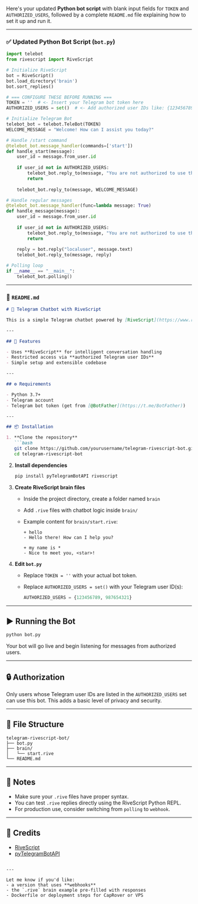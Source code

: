 Here's your updated **Python bot script** with blank input fields for `TOKEN` and `AUTHORIZED_USERS`, followed by a complete `README.md` file explaining how to set it up and run it.

---

### ✅ Updated Python Bot Script (`bot.py`)

```python
import telebot
from rivescript import RiveScript

# Initialize RiveScript
bot = RiveScript()
bot.load_directory('brain') 
bot.sort_replies()

# === CONFIGURE THESE BEFORE RUNNING ===
TOKEN = ''  # <- Insert your Telegram bot token here
AUTHORIZED_USERS = set()  # <- Add authorized user IDs like: {123456789}

# Initialize Telegram Bot
telebot_bot = telebot.TeleBot(TOKEN)
WELCOME_MESSAGE = "Welcome! How can I assist you today?"

# Handle /start command
@telebot_bot.message_handler(commands=['start'])
def handle_start(message):
    user_id = message.from_user.id
    
    if user_id not in AUTHORIZED_USERS:
        telebot_bot.reply_to(message, "You are not authorized to use this bot.")
        return
    
    telebot_bot.reply_to(message, WELCOME_MESSAGE)

# Handle regular messages
@telebot_bot.message_handler(func=lambda message: True)
def handle_message(message):
    user_id = message.from_user.id
    
    if user_id not in AUTHORIZED_USERS:
        telebot_bot.reply_to(message, "You are not authorized to use this bot.")
        return
    
    reply = bot.reply("localuser", message.text)
    telebot_bot.reply_to(message, reply)

# Polling loop
if __name__ == "__main__":
    telebot_bot.polling()
```

---

### 📄 `README.md`

````markdown
# 🤖 Telegram Chatbot with RiveScript

This is a simple Telegram chatbot powered by [RiveScript](https://www.rivescript.com/) and Python, designed to respond to natural-language messages.

---

## 🧠 Features

- Uses **RiveScript** for intelligent conversation handling
- Restricted access via **authorized Telegram user IDs**
- Simple setup and extensible codebase

---

## ⚙️ Requirements

- Python 3.7+
- Telegram account
- Telegram bot token (get from [@BotFather](https://t.me/BotFather))

---

## 📦 Installation

1. **Clone the repository**
   ```bash
   git clone https://github.com/yourusername/telegram-rivescript-bot.git
   cd telegram-rivescript-bot
````

2. **Install dependencies**

   ```bash
   pip install pyTelegramBotAPI rivescript
   ```

3. **Create RiveScript brain files**

   * Inside the project directory, create a folder named `brain`
   * Add `.rive` files with chatbot logic inside `brain/`
   * Example content for `brain/start.rive`:

     ```
     + hello
     - Hello there! How can I help you?

     + my name is *
     - Nice to meet you, <star>!
     ```

4. **Edit `bot.py`**

   * Replace `TOKEN = ''` with your actual bot token.
   * Replace `AUTHORIZED_USERS = set()` with your Telegram user ID(s):

     ```python
     AUTHORIZED_USERS = {123456789, 987654321}
     ```

---

## ▶️ Running the Bot

```bash
python bot.py
```

Your bot will go live and begin listening for messages from authorized users.

---

## 🔒 Authorization

Only users whose Telegram user IDs are listed in the `AUTHORIZED_USERS` set can use this bot. This adds a basic level of privacy and security.

---

## 📁 File Structure

```
telegram-rivescript-bot/
├── bot.py
├── brain/
│   └── start.rive
└── README.md
```

---

## 📌 Notes

* Make sure your `.rive` files have proper syntax.
* You can test `.rive` replies directly using the RiveScript Python REPL.
* For production use, consider switching from `polling` to `webhook`.

---

## 🙏 Credits

* [RiveScript](https://github.com/aichaos/rivescript-python)
* [pyTelegramBotAPI](https://github.com/eternnoir/pyTelegramBotAPI)

```

---

Let me know if you'd like:
- a version that uses **webhooks**
- the `.rive` brain example pre-filled with responses
- Dockerfile or deployment steps for CapRover or VPS
```
